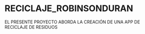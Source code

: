 # RECICLAJE_ROBINSONDURAN
EL PRESENTE PROYECTO ABORDA LA CREACIÓN DE UNA APP DE RECICLAJE DE RESIDUOS
